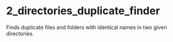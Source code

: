 # 2_directories_duplicate_finder
Finds duplicate files and folders with identical names in two given directories.
